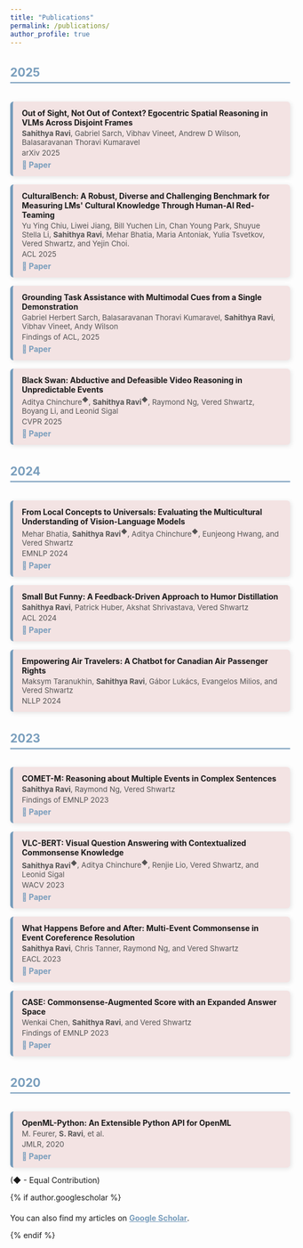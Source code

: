 ```yaml
---
title: "Publications"
permalink: /publications/
author_profile: true
---
```


<style>
  .publications-container {
    display: flex;
    flex-direction: column;
    gap: 15px;
  }
  
  .pub-year {
    font-size: 1.5em;
    font-weight: bold;
    color: #789DBC;
    border-bottom: 2px solid #789DBC;
    margin-top: 20px;
    padding-bottom: 5px;
  }
  
  .publication-card {
    background: #f3e3e3;
    padding: 12px 16px;
    border-radius: 6px;
    box-shadow: 2px 2px 8px rgba(0, 0, 0, 0.1);
    border-left: 5px solid #789DBC;
  }
  
  .pub-authors, .pub-venue {
    display: block;
    font-size: 0.95em;
    color: #555;
    margin-top: 3px;
  }
  
  .pub-link {
    display: inline-block;
    margin-top: 5px;
    color: #789DBC;
    text-decoration: none;
    font-weight: bold;
  }
  
  .pub-link:hover {
    text-decoration: underline;
  }

  .pub-scholar {
    margin-top: 20px;
  }

  .pub-scholar-link {
    font-weight: bold;
    color: #789DBC;
  }
</style>


<div class="publications-container">
  

  <!-- 2025 -->
  <h2 class="pub-year">2025</h2>
  <div class="publication-card">
    <strong>Out of Sight, Not Out of Context? Egocentric Spatial Reasoning in VLMs Across Disjoint Frames</strong>  
    <span class="pub-authors"> <b>Sahithya Ravi</b>, Gabriel Sarch, Vibhav Vineet, Andrew D Wilson, Balasaravanan Thoravi Kumaravel</span>  
    <span class="pub-venue">arXiv 2025</span>  
    <a href="https://arxiv.org/pdf/2505.24257" class="pub-link">🔗 Paper</a>
  </div>

  <div class="publication-card">
    <strong>CulturalBench: A Robust, Diverse and Challenging Benchmark for Measuring LMs' Cultural Knowledge Through Human-AI Red-Teaming</strong>  
    <span class="pub-authors"> Yu Ying Chiu, Liwei Jiang, Bill Yuchen Lin, Chan Young Park, Shuyue Stella Li, <b>Sahithya Ravi</b>, Mehar Bhatia, Maria Antoniak, Yulia Tsvetkov, Vered Shwartz, and Yejin Choi.</span>  
    <span class="pub-venue">ACL 2025</span>  
    <a href="https://arxiv.org/pdf/2410.02677" class="pub-link">🔗 Paper</a>
  </div>

  <div class="publication-card">
    <strong>Grounding Task Assistance with Multimodal Cues from a Single Demonstration</strong>  
    <span class="pub-authors">Gabriel Herbert Sarch, Balasaravanan Thoravi Kumaravel, <b>Sahithya Ravi</b>, Vibhav Vineet, Andy Wilson</span>  
    <span class="pub-venue">Findings of ACL, 2025</span>  
    <a href="https://arxiv.org/pdf/2505.01578" class="pub-link">🔗 Paper</a>
  </div>

  <div class="publication-card">
    <strong>Black Swan: Abductive and Defeasible Video Reasoning in Unpredictable Events</strong>  
    <span class="pub-authors">Aditya Chinchure<sup>◆</sup>, <b>Sahithya Ravi<sup>◆</sup></b>, Raymond Ng, Vered Shwartz, Boyang Li, and Leonid Sigal</span>  
    <span class="pub-venue">CVPR 2025</span>  
    <a href="https://arxiv.org/abs/2412.05725" class="pub-link">🔗 Paper</a>
  </div>

  <!-- 2024 -->
  <h2 class="pub-year">2024</h2>

  <div class="publication-card">
    <strong>From Local Concepts to Universals: Evaluating the Multicultural Understanding of Vision-Language Models</strong>  
    <span class="pub-authors">Mehar Bhatia, <b>Sahithya Ravi<sup>◆</sup></b>, Aditya Chinchure<sup>◆</sup>, Eunjeong Hwang, and Vered Shwartz</span>  
    <span class="pub-venue">EMNLP 2024</span>  
    <a href="https://arxiv.org/abs/2407.00263" class="pub-link">🔗 Paper</a>
  </div>

  <div class="publication-card">
    <strong>Small But Funny: A Feedback-Driven Approach to Humor Distillation</strong>  
    <span class="pub-authors"><b>Sahithya Ravi</b>, Patrick Huber, Akshat Shrivastava, Vered Shwartz</span>  
    <span class="pub-venue">ACL 2024</span>  
    <a href="https://aclanthology.org/2024.acl-long.706.pdf" class="pub-link">🔗 Paper</a>
  </div>

  <div class="publication-card">
    <strong>Empowering Air Travelers: A Chatbot for Canadian Air Passenger Rights</strong>  
    <span class="pub-authors">Maksym Taranukhin, <b>Sahithya Ravi</b>, Gábor Lukács, Evangelos Milios, and Vered Shwartz</span>  
    <span class="pub-venue">NLLP 2024</span>
  </div>

   <!-- 2023 -->
  <h2 class="pub-year">2023</h2>

  <div class="publication-card">
    <strong>COMET-M: Reasoning about Multiple Events in Complex Sentences</strong>  
    <span class="pub-authors"><b>Sahithya Ravi</b>, Raymond Ng, Vered Shwartz</span>  
    <span class="pub-venue">Findings of EMNLP 2023</span>  
    <a href="https://www.semanticscholar.org/reader/d0f108b8f5fcfb81e4354b498f3f8491740ece7e" class="pub-link">🔗 Paper</a>
  </div>

  <div class="publication-card">
    <strong>VLC-BERT: Visual Question Answering with Contextualized Commonsense Knowledge</strong>  
    <span class="pub-authors"><b>Sahithya Ravi<sup>◆</sup></b>, Aditya Chinchure<sup>◆</sup>, Renjie Lio, Vered Shwartz, and Leonid Sigal</span>  
    <span class="pub-venue">WACV 2023</span>  
    <a href="https://openaccess.thecvf.com/content/WACV2023/papers/Ravi_VLC-BERT_Visual_Question_Answering_With_Contextualized_Commonsense_Knowledge_WACV_2023_paper.pdf" class="pub-link">🔗 Paper</a>
  </div>

  <div class="publication-card">
    <strong>What Happens Before and After: Multi-Event Commonsense in Event Coreference Resolution</strong>  
    <span class="pub-authors"><b>Sahithya Ravi</b>, Chris Tanner, Raymond Ng, and Vered Shwartz</span>  
    <span class="pub-venue">EACL 2023</span>  
    <a href="https://arxiv.org/pdf/2302.09715.pdf" class="pub-link">🔗 Paper</a>
  </div>

  <div class="publication-card">
    <strong>CASE: Commonsense-Augmented Score with an Expanded Answer Space</strong>  
    <span class="pub-authors">Wenkai Chen, <b>Sahithya Ravi</b>, and Vered Shwartz</span>  
    <span class="pub-venue">Findings of EMNLP 2023</span>  
    <a href="https://arxiv.org/pdf/2311.01684.pdf" class="pub-link">🔗 Paper</a>
  </div>

  <!-- 2020 -->
  <h2 class="pub-year">2020</h2>

  <div class="publication-card">
    <strong>OpenML-Python: An Extensible Python API for OpenML</strong>  
    <span class="pub-authors">M. Feurer, <b>S. Ravi</b>, et al.</span>  
    <span class="pub-venue">JMLR, 2020</span>  
    <a href="https://arxiv.org/pdf/1911.02490.pdf" class="pub-link">🔗 Paper</a>
  </div>

</div>


(◆ - Equal Contribution)

{% if author.googlescholar %}
  <p class="pub-scholar">You can also find my articles on <a href="{{author.googlescholar}}" class="pub-scholar-link">Google Scholar</a>.</p>
{% endif %}
